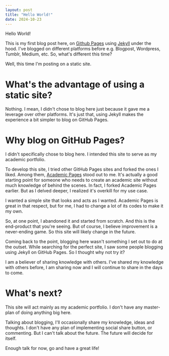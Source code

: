 ```yaml
---
layout: post
title: "Hello World!"
date: 2024-10-23
---
```


Hello World!

This is my first blog post here, on [Github Pages](https://pages.github.com/) using [Jekyll](https://jekyllrb.com/) under the hood. I've blogged on different platforms before e.g. Blogpost, Wordpress, Tumblr, Medium, etc. So, what's different this time? 

Well, this time I'm posting on a static site. 

# What's the advantage of using a static site?

Nothing. I mean, I didn't chose to blog here just because it gave me a leverage over other platforms. It's just that, using Jekyll makes the experience a bit simpler to blog on GitHub Pages.

# Why blog on GitHub Pages?

I didn't specifically chose to blog here. I intended this site to serve as my academic portfolio. 

To develop this site, I tried other GitHub Pages sites and forked the ones I liked. Among them, [Academic Pages](https://academicpages.github.io/) stood out to me. It's actually a good starting point for someone who needs to create an academic site without much knowledge of behind the scenes. In fact, I forked Academic Pages earlier. But as I delved deeper, I realized it's overkill for my use case. 

I wanted a simple site that looks and acts as I wanted. Academic Pages is great in that respect, but for me, I had to change a lot of its codes to make it my own. 

So, at one point, I abandoned it and started from scratch. And this is the end-product that you're seeing. But of course, I believe improvement is a never-ending game. So this site will likely change in the future.

Coming back to the point, blogging here wasn't something I set out to do at the outset. While searching for the perfect site, I saw some people blogging using Jekyll on GitHub Pages. So I thought why not try it? 

I am a believer of sharing knowledge with others. I've shared my knowledge with others before, I am sharing now and I will continue to share in the days to come.

# What's next?

This site will act mainly as my academic portfolio. I don't have any master-plan of doing anything big here. 

Talking about blogging, I'll occasionally share my knowledge, ideas and thoughts. I don't have any plan of implementing social share button, or commenting. But I can't talk about the future. The future will decide for itself.

Enough talk for now, go and have a great life!